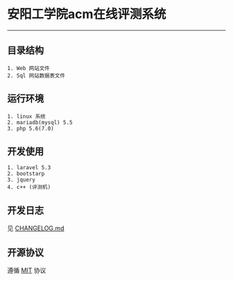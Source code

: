 # 安阳工学院acm在线评测系统

---
## 目录结构
    1. Web 网站文件
    2. Sql 网站数据表文件
    
## 运行环境
    1. linux 系统
    2. mariadb(mysql) 5.5
    3. php 5.6(7.0)

## 开发使用
    1. laravel 5.3
    2. bootstarp
    3. jquery
    4. c++ (评测机)

## 开发日志
   见 [CHANGELOG.md](CHANGELOG.md)
## 开源协议
   遵循 [MIT](https://opensource.org/licenses/MIT) 协议